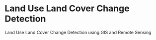 # Land Use Land Cover Change Detection
 Land Use Land Cover Change Detection using GIS and Remote Sensing
